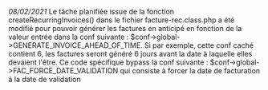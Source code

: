 *08/02/2021* 
Le tâche planifiée issue de la fonction createRecurringInvoices() dans le fichier facture-rec.class.php a été modifié pour pouvoir générer les factures en anticipé en fonction de la valeur
entrée dans la conf suivante : $conf->global->GENERATE_INVOICE_AHEAD_OF_TIME. Si par exemple, cette conf caché contient 6, les factures seront généré 6 jours avant la date à laquelle elles
devaient l'être. Ce code spécifique bypass la conf suivante : $conf->global->FAC_FORCE_DATE_VALIDATION qui consiste à forcer la date de facturation à la date de validation
